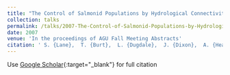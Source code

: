 ```yaml
---
title: "The Control of Salmonid Populations by Hydrological Connectivity: an Analysis at the Local, Reach and Watershed scales"
collection: talks
permalink: /talks/2007-The-Control-of-Salmonid-Populations-by-Hydrological-Connectivity-an-Analysis-at-the-Local-Reach-and-Watershed-scales
date: 2007
venue: 'In the proceedings of AGU Fall Meeting Abstracts'
citation: ' S. {Lane},  T. {Burt},  L. {Dugdale},  J. {Dixon},  A. {Heathwaite},  A. {Maltby},  S. {Reaney}, &quot;The Control of Salmonid Populations by Hydrological Connectivity: an Analysis at the Local, Reach and Watershed scales.&quot; In the proceedings of AGU Fall Meeting Abstracts, 2007.'
---
```

Use [Google Scholar](https://scholar.google.com/scholar?q=The+Control+of+Salmonid+Populations+by+Hydrological+Connectivity:+an+Analysis+at+the+Local,+Reach+and+Watershed+scales){:target="_blank"} for full citation